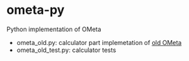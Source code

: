 ometa-py
========

Python implementation of OMeta

- ometa_old.py: calculator part implemetation of [old OMeta]
- ometa_old_test.py: calculator tests

[old OMeta]: http://tinlizzie.org/ometa/ometa-js-old/
